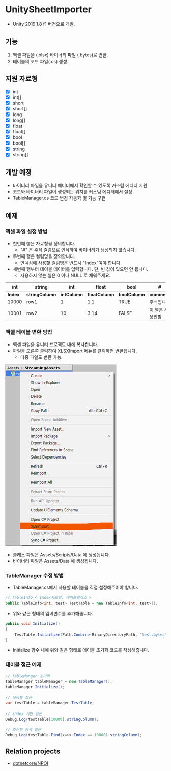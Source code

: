 # UnitySheetImporter
- Unity 2019.1.8 f1 버전으로 개발.

## 기능
1. 엑셀 파일을 (.xlsx) 바이너리 파일 (.bytes)로 변환.
2. 테이블의 코드 파일(.cs) 생성

## 지원 자료형
- [x] int
- [x] int[]
- [x] short
- [x] short[]
- [x] long
- [x] long[]
- [x] float
- [x] float[]
- [x] bool
- [x] bool[]
- [x] string
- [x] string[]

## 개발 예정
- 바이너리 파일을 유니티 에디터에서 확인할 수 있도록 커스텀 에디터 지원
- 코드와 바이너리 파일이 생성되는 위치를 커스텀 에디터에서 설정
- TableManager.cs 코드 변경 자동화 및 기능 구현

## 예제

### 엑셀 파일 설정 방법
- 첫번째 행은 자료형을 정의합니다.
	- "#" 은 주석 컬럼으로 인식하여 바이너리가 생성되지 않습니다.
- 두번째 행은 컬럼명을 정의합니다.
	- 인덱싱에 사용할 컬럼명은 반드시 "Index"여야 합니다.
- 세번째 행부터 테이블 데이터를 입력합니다. 단, 빈 값이 있으면 안 됩니다.
	- 사용하지 않는 셀은 0 이나 NULL 로 채워주세요.

| **int**       | **string**       | **int**       | **float**       | **bool**       | **#**       |
|--------------|--------------|-----------|-------------|------------|------------|
| **Index** | **stringColumn** | **intColumn** | **floatColumn** | **boolColumn** | **comment**       |
| 10000         | row1         | 1         | 1.1         | TRUE       | 주석입니다       |
| 10001         | row2         | 10        | 3.14        | FALSE      | 이 열은 사용안함       |

### 엑셀 테이블 변환 방법
- 엑셀 파일을 유니티 프로젝트 내에 복사합니다.
- 파일을 오른쪽 클릭하여 XLSXImport 메뉴를 클릭하면 변환됩니다.
	- 다중 파일도 변환 가능.
	
![](1.png)

- 클래스 파일은 Assets/Scripts/Data 에 생성됩니다.
- 바이너리 파일은 Assets/Data 에 생성됩니다.


### TableManager 수정 방법
- TableManager.cs에서 사용할 테이블을 직접 설정해주어야 합니다.

```csharp
// TableInfo < Index자료형, 테이블클래스 >
public TableInfo<int, test> TestTable = new TableInfo<int, test>();
```
- 위와 같은 형태의 멤버변수를 추가해줍니다.

```csharp
public void Initialize()
{
	TestTable.Initailize(Path.Combine(BinaryDirectoryPath, "test.bytes"));
}
```
- Initialize 함수 내에 위와 같은 형태로 테이블 초기화 코드를 작성해줍니다.


### 테이블 접근 예제

```csharp
// TableManger 초기화
TableManager tableManager = new TableManager();
tableManager.Initialize();

// 테이블 접근
var testTable = tableManager.TestTable;
        
// index 기반 접근
Debug.Log(testTable[10000].stringColumn);

// 조건부 탐색 접근
Debug.Log(testTable.Find(x=>x.Index == 10000).stringColumn);
```

## Relation projects
- [dotnetcore/NPOI](https://github.com/dotnetcore/NPOI)